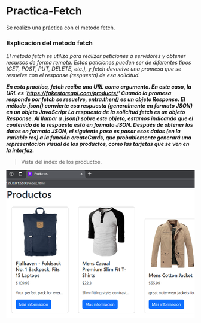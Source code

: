 # Practica-Fetch
Se realizo una práctica con el metodo fetch.
### Explicacion del metodo fetch 
*El método fetch se utiliza para realizar peticiones a servidores y obtener recursos de forma remota. Estas peticiones pueden ser de diferentes tipos (GET, POST, PUT, DELETE, etc.), y fetch devuelve una promesa que se resuelve con el response (respuesta) de esa solicitud.*

***En esta practica, fetch recibe una URL como argumento. En este caso, la URL es 'https://fakestoreapi.com/products/'
Cuando la promesa responde por fetch se resuelve, entra.then()
es un objeto Response. El método .json() convierte esa respuesta (generalmente en formato JSON) en un objeto JavaScript
La respuesta de la solicitud fetch es un objeto Response. Al llamar a .json() sobre este objeto, estamos indicando que el contenido de la respuesta está en formato JSON.
Después de obtener los datos en formato JSON, el siguiente paso es pasar esos datos (en la variable res) a la función createCards, que probablemente generará una representación visual de los productos, como las tarjetas que se ven en la interfaz.***
 
> Vista del index  de los productos.

![Index](https://raw.githubusercontent.com/Keny-gtz/Fetch-Ejercicio/refs/heads/main/assets/imagen01.png)
